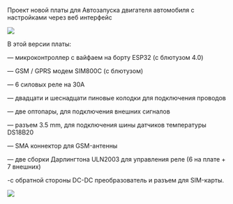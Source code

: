 Проект новой платы для Автозапуска двигателя автомобиля с настройками через веб интерфейс

![](https://github.com/martinhol221/ESP32-SIM800-WEB/blob/master/Esp32-Sim800-Web-6.0.jpg)

В этой версии платы:

— микроконтроллер с вайфаем на борту ESP32 (с блютузом 4.0)

— GSM / GPRS модем SIM800C (с блютузом)

— 6 силовых реле на 30А

— двадцати и шеснадцати пиновые колодки для подключения проводов

— две оптопары, для подключения внешних сигналов

— разъем 3.5 mm, для подключения шины датчиков температуры DS18B20

— SMA коннектор для GSM-антенны

— две сборки Дарлингтона ULN2003 для управления реле (6 на плате + 7 внешних)

-с обратной стороны DC-DC преобразователь и разъем для SIM-карты.



![](https://github.com/martinhol221/ESP32-SIM800-WEB/blob/master/Esp32-ESPFlashDownloadTool.jpg)
